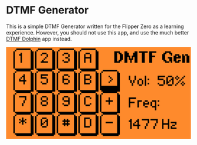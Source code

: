 # DTMF Generator

This is a simple DTMF Generator written for the Flipper Zero as a learning experience. However, you should not use this app, and use the much better [DTMF Dolphin](https://lab.flipper.net/apps/dtmf_dolphin) app instead.

![DTMF Generator](./screenshot.png)
